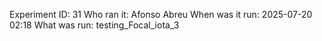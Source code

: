 Experiment ID: 31
Who ran it: Afonso Abreu
When was it run: 2025-07-20 02:18
What was run: testing_Focal_iota_3
